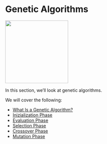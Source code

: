 # Genetic Algorithms

<img src="../../.gitbook/assets/genetic.png" style="width:200px;"/>

In this section, we’ll look at genetic algorithms.

We will cover the following:

* [What Is a Genetic Algorithm?](02-04-01_what-is-a-genetic-algorithm.md)
* [Inizialization Phase](02-04-02_initialization-phase.md)
* [Evaluation Phase](02-04-03_evaluation-phase.md)
* [Selection Phase](02-04-04_selection-phase.md)
* [Crossover Phase](02-04-05_crossover-phase.md)
* [Mutation Phase](02-04-06_mutation-phase.md)

